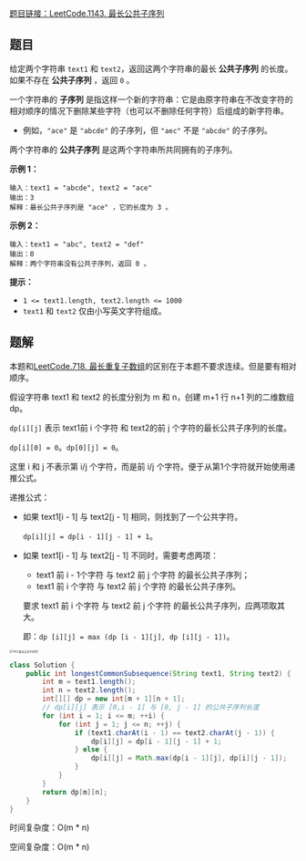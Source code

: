 [题目链接：LeetCode.1143. 最长公共子序列](https://leetcode-cn.com/problems/longest-common-subsequence/)

## 题目

给定两个字符串 `text1` 和 `text2`，返回这两个字符串的最长 **公共子序列** 的长度。如果不存在 **公共子序列** ，返回 `0` 。

一个字符串的 **子序列** 是指这样一个新的字符串：它是由原字符串在不改变字符的相对顺序的情况下删除某些字符（也可以不删除任何字符）后组成的新字符串。

- 例如，`"ace"` 是 `"abcde"` 的子序列，但 `"aec"` 不是 `"abcde"` 的子序列。

两个字符串的 **公共子序列** 是这两个字符串所共同拥有的子序列。

**示例 1：**

```
输入：text1 = "abcde", text2 = "ace" 
输出：3  
解释：最长公共子序列是 "ace" ，它的长度为 3 。
```

**示例 2：**

```
输入：text1 = "abc", text2 = "def"
输出：0
解释：两个字符串没有公共子序列，返回 0 。
```

**提示：**

- `1 <= text1.length, text2.length <= 1000`
- `text1` 和 `text2` 仅由小写英文字符组成。

## 题解

本题和[LeetCode.718. 最长重复子数组](https://leetcode-cn.com/problems/maximum-length-of-repeated-subarray/)的区别在于本题不要求连续。但是要有相对顺序。

假设字符串 text1 和 text2 的长度分别为 m 和 n，创建 m+1 行 n+1 列的二维数组 dp。

 `dp[i][j]` 表示 text1前 i 个字符 和 text2的前 j 个字符的最长公共子序列的长度。

`dp[i][0] = 0`。`dp[0][j] = 0`。

这里 i 和 j 不表示第 i/j 个字符，而是前 i/j 个字符。便于从第1个字符就开始使用递推公式。

递推公式：

* 如果 text1[i - 1] 与 text2[j - 1] 相同，则找到了一个公共字符。

  `dp[i][j] = dp[i - 1][j - 1] + 1`。

* 如果 text1[i - 1] 与 text2[j - 1] 不同时，需要考虑两项：

  * text1 前 i - 1个字符 与 text2 前 j 个字符 的最长公共子序列；
  * text1 前 i 个字符 与 text2 前 j 个字符 的最长公共子序列。

  要求 text1 前 i 个字符 与 text2 前 j 个字符 的最长公共子序列，应两项取其大。

  即：`dp [i][j] = max (dp [i - 1][j], dp [i][j - 1])`。

<img src="https://img-blog.csdnimg.cn/20210210150215918.jpg" alt="1143.最长公共子序列1" style="zoom:33%;" />

```java
class Solution {
    public int longestCommonSubsequence(String text1, String text2) {
        int m = text1.length();
        int n = text2.length();
        int[][] dp = new int[m + 1][n + 1];
        // dp[i][j] 表示 [0,i - 1] 与 [0, j - 1] 的公共子序列长度
        for (int i = 1; i <= m; ++i) {
            for (int j = 1; j <= n; ++j) {
                if (text1.charAt(i - 1) == text2.charAt(j - 1)) {
                    dp[i][j] = dp[i - 1][j - 1] + 1;
                } else {
                    dp[i][j] = Math.max(dp[i - 1][j], dp[i][j - 1]);
                }
            }
        }
        return dp[m][n];
    }
}
```

时间复杂度：O(m * n)

空间复杂度：O(m * n)

